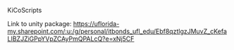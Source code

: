 KiCoScripts

Link to unity package: https://uflorida-my.sharepoint.com/:u:/g/personal/itbonds_ufl_edu/Ebf8qztlgzJMuvZ_cKefaLIBZJZiGPpYVpZCAyPmQPALcQ?e=xNj5CF